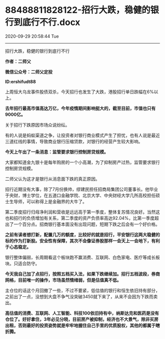# 88488811828122-招行大跌，稳健的银行到底行不行.docx

2020-09-29 20:58:44 Tue

----

招行大跌，稳健的银行到底行不行

__作者：二师父__

__微信公众号：二师父定投__

__ID:ershifudt88__

上周恒大乌龙事件股债双杀，今天招行也发生了大跌，港股招行单日跌幅在6%以上。

__去年招行最高市值高达万亿，今年疫情期间影响挺大的，截至目前，市值也只有9000亿。__

关于招行下跌原因市场众说纷纭。

有的人说是蚂蚁渠道之争，让投资者对银行商业模式产生了担忧，也有人说是最近三道红线的事情，导致商业银行压缩贷款，对银行的经营产生较大影响。

__今天上午出了一条消息：监管要求银行控制房贷规模。__

大家都知道金九银十是每年购房的一个小高潮，为了抑制房产过热，监管要求银行控制房贷规模。

二师父认为这才是银行从消息面下跌的真正原因。

招行近期没有大事，除了7月份换帅，缪建民担任招商局集团公司董事长。他毕业于央财，博士学位，在五道口金融学院、北京大学、中央财经大学几所高校担任硕士生导师，可以称得上是金融界的大牛了。

第二季度招行归母净利润和营收是远远高于第一季度，整体复苏情况良好。当然这也和招行的负债增加有关系，第二季度的资产负债率高达92\.04%，比第一季度超出了一个百分点。招商银行基本面没有出现问题，短期下跌之后会有一个好价格。

__之前有读者想打新，配置几万的额度，比较好的就是招行，平安银行这两大稳健的标的作为打新股。安全性有保障，其次不会像证券股那样一会天上一会地下，有利于心态稳定。__

银行整体偏弱，长周期看这个板块跑不赢消费、互联网、白色家电、医疗等成长板块。只适合防守。

__今天我自己加了点招行，按照五档买入法，如果下跌继续加。招行五档波段，券商网格，目前唯一的操作，市场虽然情绪弱，但是估值真不低。__

主仓位的话这个月回撤了一些，不过不要紧，低估值的银行和恒生依旧持有部分，之前出了一点，没想到大盘不争气没突破3450就下来了，从来不会因为下跌而卖出。

__高估值的消费、互联网、人工智能、科技100依旧持有中，纳斯达克和医药是没有仓位了。好好拿住，3年必见分晓，目前房产被抑制，经济也不大景气，除非买房出租，否则最好的投资姿势就是牢牢地握住自己手里的优质股权，其他的都属于瞎折腾。__

